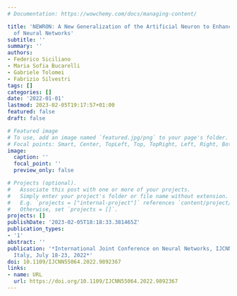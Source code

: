 ```yaml
---
# Documentation: https://wowchemy.com/docs/managing-content/

title: 'NEWRON: A New Generalization of the Artificial Neuron to Enhance the Interpretability
  of Neural Networks'
subtitle: ''
summary: ''
authors:
- Federico Siciliano
- Maria Sofia Bucarelli
- Gabriele Tolomei
- Fabrizio Silvestri
tags: []
categories: []
date: '2022-01-01'
lastmod: 2023-02-05T19:17:57+01:00
featured: false
draft: false

# Featured image
# To use, add an image named `featured.jpg/png` to your page's folder.
# Focal points: Smart, Center, TopLeft, Top, TopRight, Left, Right, BottomLeft, Bottom, BottomRight.
image:
  caption: ''
  focal_point: ''
  preview_only: false

# Projects (optional).
#   Associate this post with one or more of your projects.
#   Simply enter your project's folder or file name without extension.
#   E.g. `projects = ["internal-project"]` references `content/project/deep-learning/index.md`.
#   Otherwise, set `projects = []`.
projects: []
publishDate: '2023-02-05T18:18:33.381465Z'
publication_types:
- '1'
abstract: ''
publication: '*International Joint Conference on Neural Networks, IJCNN 2022, Padua,
  Italy, July 18-23, 2022*'
doi: 10.1109/IJCNN55064.2022.9892367
links:
- name: URL
  url: https://doi.org/10.1109/IJCNN55064.2022.9892367
---
```


